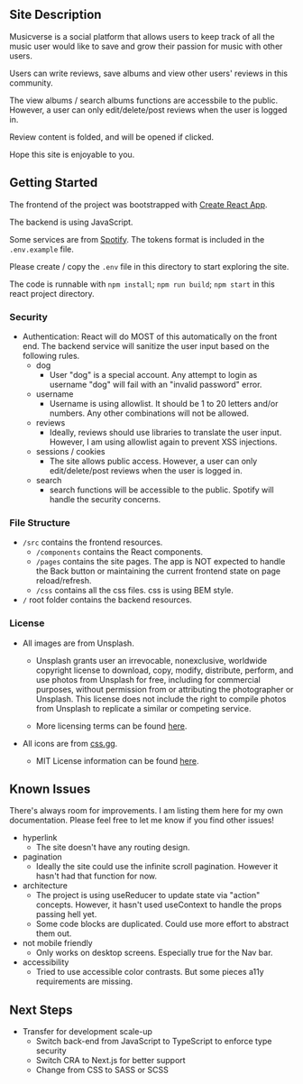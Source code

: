 ## Site Description

Musicverse is a social platform that allows users to keep track of all the music user would like to save and grow their passion for music with other users. 

Users can write reviews, save albums and view other users' reviews in this community.

The view albums / search albums functions are accessbile to the public. However, a user can only edit/delete/post reviews when the user is logged in.

Review content is folded, and will be opened if clicked.

Hope this site is enjoyable to you.

## Getting Started

The frontend of the project was bootstrapped with [Create React App](https://github.com/facebook/create-react-app).

The backend is using JavaScript.

Some services are from [Spotify](https://spotify.com). The tokens format is included in the `.env.example` file.

Please create / copy the `.env` file in this directory to start exploring the site.

The code is runnable with `npm install`; `npm run build`; `npm start` in this react project directory.

### Security

- Authentication: React will do MOST of this automatically on the front end. The backend service will sanitize the user input based on the following rules.
    - dog
        - User "dog" is a special account. Any attempt to login as username "dog" will fail with an "invalid password" error.
    - username
        - Username is using allowlist. It should be 1 to 20 letters and/or numbers. Any other combinations will not be allowed.
    - reviews
        - Ideally, reviews should use libraries to translate the user input. However, I am using allowlist again to prevent XSS injections.
    - sessions / cookies
        - The site allows public access. However, a user can only edit/delete/post reviews when the user is logged in.
    - search
        - search functions will be accessible to the public. Spotify will handle the security concerns.

### File Structure
- `/src` contains the frontend resources.
    - `/components` contains the React components.
    - `/pages` contains the site pages. The app is NOT expected to handle the Back button or maintaining the current frontend state on page reload/refresh.
    - `/css` contains all the css files. css is using BEM style.
- `/` root folder contains the backend resources.

### License

- All images are from Unsplash.
    - Unsplash grants user an irrevocable, nonexclusive, worldwide copyright license to download, copy, modify, distribute, perform, and use photos from Unsplash for free, including for commercial purposes, without permission from or attributing the photographer or Unsplash. This license does not include the right to compile photos from Unsplash to replicate a similar or competing service.

    - More licensing terms can be found [here](https://facebook.github.io/create-react-app/docs/getting-started).

- All icons are from [css.gg](https://css.gg/).
  - MIT License information can be found [here](https://css.gg/doc/licence).

## Known Issues

There's always room for improvements. I am listing them here for my own documentation. Please feel free to let me know if you find other issues!

- hyperlink
    - The site doesn't have any routing design.
- pagination
    - Ideally the site could use the infinite scroll pagination. However it hasn't had that function for now.
- architecture
    - The project is using useReducer to update state via "action" concepts. However, it hasn't used useContext to handle the props passing hell yet.
    - Some code blocks are duplicated. Could use more effort to abstract them out.
- not mobile friendly
    - Only works on desktop screens. Especially true for the Nav bar.
- accessibility
    - Tried to use accessible color contrasts. But some pieces a11y requirements are missing.
   
## Next Steps

- Transfer for development scale-up
    - Switch back-end from JavaScript to TypeScript to enforce type security
    - Switch CRA to Next.js for better support
    - Change from CSS to SASS or SCSS

